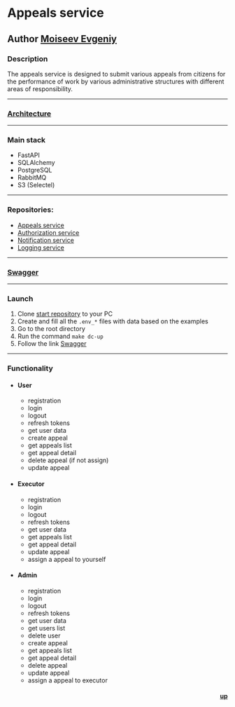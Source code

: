 <a name="readme-top"></a>

# Appeals service
## Author [Moiseev Evgeniy](https://github.com/Moiseev-Evgeniy)

### Description
The appeals service is designed to submit various appeals from citizens for the performance of work by various administrative structures with different areas of responsibility.
_______________________________________________________________________________________
### [Architecture](https://github.com/Appeals-service/start/blob/main/architecture/schema.png)
_______________________________________________________________________________________
### Main stack
- FastAPI
- SQLAlchemy
- PostgreSQL
- RabbitMQ
- S3 (Selectel)
_______________________________________________________________________________________
### Repositories:<br>
- [Appeals service](https://github.com/Appeals-service/Appeals_service)
- [Authorization service](https://github.com/Appeals-service/Authorization_service)
- [Notification service](https://github.com/Appeals-service/Notification_service)
- [Logging service](https://github.com/Appeals-service/Logging_service)
_______________________________________________________________________________________
### [Swagger](http://127.0.0.1:8000/docs)
_______________________________________________________________________________________
### Launch<br>
1. Clone [start repository](https://github.com/Appeals-service/start) to your PC
2. Create and fill all the `.env_*` files with data based on the examples
3. Go to the root directory
4. Run the command `make dc-up`
5. Follow the link [Swagger](http://127.0.0.1:8000/docs)
_______________________________________________________________________________________
### Functionality<br>
  - #### User
    - registration
    - login
    - logout
    - refresh tokens
    - get user data
    - create appeal
    - get appeals list
    - get appeal detail
    - delete appeal (if not assign)
    - update appeal
  - #### Executor
    - registration
    - login
    - logout
    - refresh tokens
    - get user data
    - get appeals list
    - get appeal detail
    - update appeal
    - assign a appeal to yourself
  - #### Admin
    - registration
    - login
    - logout
    - refresh tokens
    - get user data
    - get users list
    - delete user
    - create appeal
    - get appeals list
    - get appeal detail
    - delete appeal
    - update appeal
    - assign a appeal to executor

#### <p align="right"><a href="#readme-top">up</a></p>
